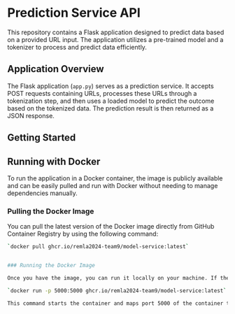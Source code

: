 # Prediction Service API

This repository contains a Flask application designed to predict data based on a provided URL input. The application utilizes a pre-trained model and a tokenizer to process and predict data efficiently.

## Application Overview

The Flask application (`app.py`) serves as a prediction service. It accepts POST requests containing URLs, processes these URLs through a tokenization step, and then uses a loaded model to predict the outcome based on the tokenized data. The prediction result is then returned as a JSON response.

## Getting Started

## Running with Docker

To run the application in a Docker container, the image is publicly available and can be easily pulled and run with Docker without needing to manage dependencies manually.

### Pulling the Docker Image

You can pull the latest version of the Docker image directly from GitHub Container Registry by using the following command:

```bash
`docker pull ghcr.io/remla2024-team9/model-service:latest`


### Running the Docker Image

Once you have the image, you can run it locally on your machine. If the application inside the Docker container runs on port 5000, you need to map this port to a port on your local machine. Here’s how you can run the application using Docker:

`docker run -p 5000:5000 ghcr.io/remla2024-team9/model-service:latest`

This command starts the container and maps port 5000 of the container to port 5000 on your host, making the application accessible through your local machine at http://localhost:5000.

